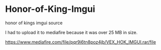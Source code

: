 # Honor-of-King-Imgui
honor of kings imgui source


I had to upload it to mediafire because it was over 25 MB in size.

https://www.mediafire.com/file/pqr9i6tn8poz4jb/VEX_HOK_IMGUI.rar/file
